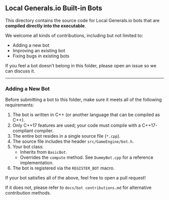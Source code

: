 ## Local Generals.io Built-in Bots

This directory contains the source code for Local Generals.io bots that are **compiled directly into the executable**.

We welcome all kinds of contributions, including but not limited to:

- Adding a new bot  
- Improving an existing bot  
- Fixing bugs in existing bots  

If you feel a bot doesn’t belong in this folder, please open an issue so we can discuss it.

---

### Adding a New Bot

Before submitting a bot to this folder, make sure it meets all of the following requirements:

1. The bot is written in C++ (or another language that can be compiled as C++).
2. Only C++17 features are used; your code must compile with a C++17-compliant compiler.
3. The entire bot resides in a single source file (`*.cpp`).
4. The source file includes the header `src/GameEngine/bot.h`.
5. Your bot class:
   - Inherits from `BasicBot`.
   - Overrides the `compute` method.
   See `DummyBot.cpp` for a reference implementation.
6. The bot is registered via the `REGISTER_BOT` macro.

If your bot satisfies all of the above, feel free to open a pull request!

If it does not, please refer to `docs/bot contributions.md` for alternative contribution methods.